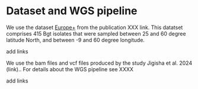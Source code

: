 # Dataset and WGS pipeline
We use the dataset <ins>Europe+</ins> from the publication XXX link. This datatset comprises 415 Bgt isolates that were sampled between 25 and 60 degree latitude North, and between -9 and 60 degree longitude. 

add links

We use the bam files and vcf files produced by the study Jigisha et al. 2024 (link).. For details about the WGS pipeline see XXXX

add links
